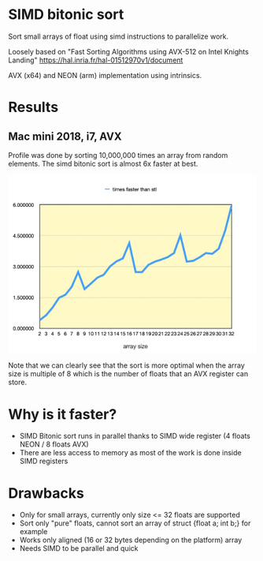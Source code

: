 # SIMD bitonic sort

Sort small arrays of float using simd instructions to parallelize work.

Loosely based on "Fast Sorting Algorithms using AVX-512 on Intel Knights Landing" https://hal.inria.fr/hal-01512970v1/document

AVX (x64) and NEON (arm) implementation using intrinsics.

# Results

## Mac mini 2018, i7, AVX
Profile was done by sorting 10,000,000 times an array from random elements. The simd bitonic sort is almost 6x faster at best.

![AVX chart](/images/AVX_chart.png)

Note that we can clearly see that the sort is more optimal when the array size is multiple of 8 which is the number of floats that an AVX register can store.


# Why is it faster?

* SIMD Bitonic sort runs in parallel thanks to SIMD wide register (4 floats NEON / 8 floats AVX)
* There are less access to memory as most of the work is done inside SIMD registers


# Drawbacks
* Only for small arrays, currently only size <= 32 floats are supported
* Sort only "pure" floats, cannot sort an array of struct {float a; int b;}  for example
* Works only aligned (16 or 32 bytes depending on the platform) array 
* Needs SIMD to be parallel and quick
